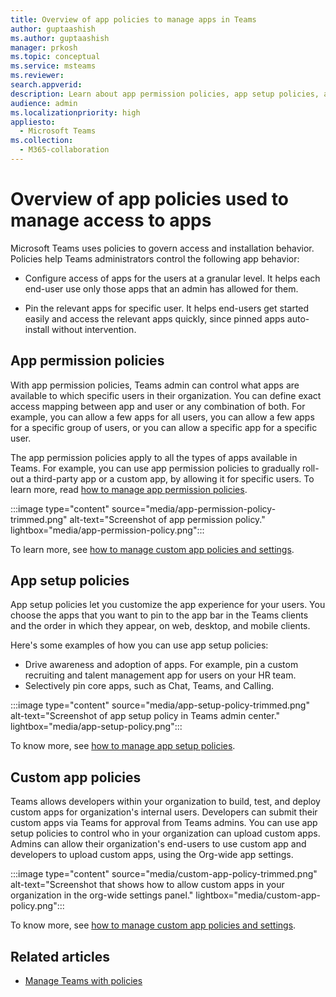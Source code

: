 ```yaml
---
title: Overview of app policies to manage apps in Teams
author: guptaashish
ms.author: guptaashish
manager: prkosh
ms.topic: conceptual
ms.service: msteams
ms.reviewer: 
search.appverid: 
description: Learn about app permission policies, app setup policies, and custom app policies used to manage apps in Microsoft Teams.
audience: admin
ms.localizationpriority: high
appliesto: 
  - Microsoft Teams
ms.collection: 
  - M365-collaboration
---
```


# Overview of app policies used to manage access to apps

Microsoft Teams uses policies to govern access and installation behavior. Policies help Teams administrators control the following app behavior:

* Configure access of apps for the users at a granular level. It helps each end-user use only those apps that an admin has allowed for them.

* Pin the relevant apps for specific user. It helps end-users get started easily and access the relevant apps quickly, since pinned apps auto-install without intervention.

## App permission policies

With app permission policies, Teams admin can control what apps are available to which specific users in their organization. You can define exact access mapping between app and user or any combination of both. For example, you can allow a few apps for all users, you can allow a few apps for a specific group of users, or you can allow a specific app for a specific user.

The app permission policies apply to all the types of apps available in Teams. For example, you can use app permission policies to gradually roll-out a third-party app or a custom app, by allowing it for specific users. To learn more, read [how to manage app permission policies](teams-app-permission-policies.md).

:::image type="content" source="media/app-permission-policy-trimmed.png" alt-text="Screenshot of app permission policy." lightbox="media/app-permission-policy.png":::

To learn more, see [how to manage custom app policies and settings](teams-custom-app-policies-and-settings.md).

## App setup policies

App setup policies let you customize the app experience for your users. You choose the apps that you want to pin to the app bar in the Teams clients and the order in which they appear, on web, desktop, and mobile clients.

Here's some examples of how you can use app setup policies:

* Drive awareness and adoption of apps. For example, pin a custom recruiting and talent management app for users on your HR team.
* Selectively pin core apps, such as Chat, Teams, and Calling.

:::image type="content" source="media/app-setup-policy-trimmed.png" alt-text="Screenshot of app setup policy in Teams admin center." lightbox="media/app-setup-policy.png":::

To know more, see [how to manage app setup policies](teams-app-setup-policies.md).

## Custom app policies

Teams allows developers within your organization to build, test, and deploy custom apps for organization's internal users. Developers can submit their custom apps via Teams for approval from Teams admins. You can use app setup policies to control who in your organization can upload custom apps. Admins can allow their organization's end-users to use custom app and developers to upload custom apps, using the Org-wide app settings.

:::image type="content" source="media/custom-app-policy-trimmed.png" alt-text="Screenshot that shows how to allow custom apps in your organization in the org-wide settings panel." lightbox="media/custom-app-policy.png":::

To know more, see [how to manage custom app policies and settings](teams-custom-app-policies-and-settings.md).

## Related articles

* [Manage Teams with policies](manage-teams-with-policies.md)
